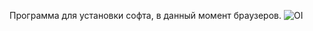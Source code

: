 Программа для установки софта, в данный момент браузеров.
![OI](https://github.com/offach/offach-s-installer/assets/89321538/ab600af8-67ab-4995-aef6-88bcacd885a5)
